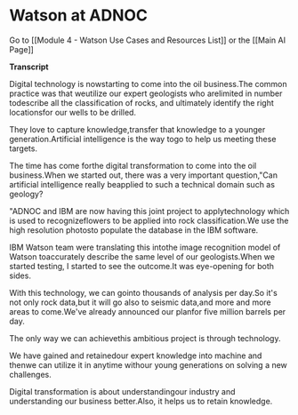 # Watson at ADNOC

Go to [[Module 4 - Watson Use Cases and Resources List]] or the [[Main AI Page]]

**Transcript**

Digital technology is nowstarting to come into the oil business.The common practice was that weutilize our expert geologists who arelimited in number todescribe all the classification of rocks, and ultimately identify the right locationsfor our wells to be drilled.

They love to capture knowledge,transfer that knowledge to a younger generation.Artificial intelligence is the way togo to help us meeting these targets.

The time has come forthe digital transformation to come into the oil business.When we started out, there was a very important question,"Can artificial intelligence really beapplied to such a technical domain such as geology?

"ADNOC and IBM are now having this joint project to applytechnology which is used to recognizeflowers to be applied into rock classification.We use the high resolution photosto populate the database in the IBM software.

IBM Watson team were translating this intothe image recognition model of Watson toaccurately describe the same level of our geologists.When we started testing, I started to see the outcome.It was eye-opening for both sides.

With this technology, we can gointo thousands of analysis per day.So it's not only rock data,but it will go also to seismic data,and more and more areas to come.We've already announced our planfor five million barrels per day.

The only way we can achievethis ambitious project is through technology.

We have gained and retainedour expert knowledge into machine and thenwe can utilize it in anytime withour young generations on solving a new challenges.

Digital transformation is about understandingour industry and understanding our business better.Also, it helps us to retain knowledge. 